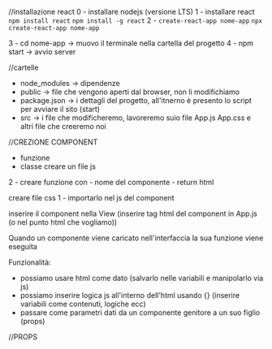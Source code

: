 //installazione react
0 - installare nodejs (versione LTS)
1 - installare react `npm install react` `npm install -g react`
2 - `create-react-app nome-app` `npx create-react-app nome-app`

3 - cd nome-app -> muovo il terminale nella cartella del progetto
4 - npm start -> avvio server

//cartelle
- node_modules -> dipendenze
- public -> file che vengono aperti dal browser, non li modifichiamo
- package.json -> i dettagli del progetto, all'itnerno è presento lo script per avviare il sito (start)
- src -> i file che modificheremo, lavoreremo suio file App.js App.css e altri file che creeremo noi


//CREZIONE COMPONENT
- funzione
- classe
creare un file js

<!-- 1 - importare React.component (solo con classi)
`import * from React.Component` -->
2 - creare funzione con
    - nome del componente
    - return html

creare file css
1 - importarlo nel js del component

inserire il component nella View
(inserire tag html del component in App.js (o nel punto html  che vogliamo))

Quando un componente viene caricato nell'interfaccia la sua funzione viene eseguita

Funzionalità:
- possiamo usare html come dato (salvarlo nelle variabili e manipolarlo via js)
- possiamo inserire logica js all'interno dell'html usando {} (inserire variabili come contenuti, logiche ecc)
- passare come parametri dati da un componente genitore a un suo figlio (props)

//PROPS